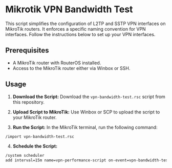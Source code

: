 # Mikrotik VPN Bandwidth Test

This script simplifies the configuration of L2TP and SSTP VPN interfaces on MikroTik routers. It enforces a specific naming convention for VPN interfaces. Follow the instructions below to set up your VPN interfaces.

## Prerequisites

- A MikroTik router with RouterOS installed.
- Access to the MikroTik router either via Winbox or SSH.

## Usage

1. **Download the Script:**
   Download the `vpn-bandwidth-test.rsc` script from this repository.

2. **Upload Script to MikroTik:**
   Use Winbox or SCP to upload the script to your MikroTik router.

3. **Run the Script:**
   In the MikroTik terminal, run the following command:
```bash
/import vpn-bandwidth-test.rsc
```
4. **Schedule the Script:**
```bash
/system scheduler
add interval=15m name=vpn-performance-script on-event=vpn-bandwidth-test policy=ftp,reboot,read,write,policy,test,password,sniff,sensitive,romon start-time=startup
